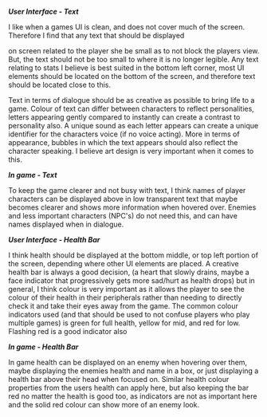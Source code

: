 ***User Interface - Text***

I like when a games UI is clean, and does not cover much of the screen. Therefore I find that any text that should be displayed

on screen related to the player she be small as to not block the players view. But, the text should not be too small to where it is no longer legible. Any text relating to stats I believe is best suited in the bottom left corner, most UI elements should be located on the bottom of the screen, and therefore text should be located close to this.

Text in terms of dialogue should be as creative as possible to bring life to a game. Colour of text can differ between characters to reflect personalities, letters appearing gently compared to instantly can create a contrast to personality also. A unique sound as each letter appears can create a unique identifier for the characters voice (if no voice acting). More in terms of appearance, bubbles in which the text appears should also reflect the character speaking. I believe art design is very important when it comes to this.



***In game - Text***

To keep the game clearer and not busy with text, I think names of player characters can be displayed above in low transparent text that maybe becomes clearer and shows more information when hovered over. Enemies and less important characters (NPC's) do not need this, and can have names displayed when in dialogue.



***User Interface - Health Bar***

I think health should be displayed at the bottom middle, or top left portion of the screen, depending where other UI elements are placed. A creative health bar is always a good decision, (a heart that slowly drains, maybe a face indicator that progressively gets more sad/hurt as health drops) but in general, I think colour is very important as it allows the player to see the colour of their health in their peripherals rather than needing to directly check it and take their eyes away from the game. The common colour indicators used (and that should be used to not confuse players who play multiple games) is green for full health, yellow for mid, and red for low. Flashing red is a good indicator also





***In game - Health Bar***

In game health can be displayed on an enemy when hovering over them, maybe displaying the enemies health and name in a box, or just displaying a health bar above their head when focused on. Similar health colour properties from the users health can apply here, but also keeping the bar red no matter the health is good too, as indicators are not as important here and the solid red colour can show more of an enemy look.







